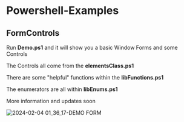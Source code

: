 # Powershell-Examples

## FormControls
Run **Demo.ps1** and it will show you a basic Window Forms and some Controls

The Controls all come from the **elementsClass.ps1**

There are some "helpful" functions within the **libFunctions.ps1**

The enumerators are all within **libEnums.ps1**

More information and updates soon

![2024-02-04 01_36_17-DEMO FORM](https://github.com/BoKu/Powershell-Examples/assets/6552986/f48afda3-3a8a-4b77-953e-06387b0404c3)
